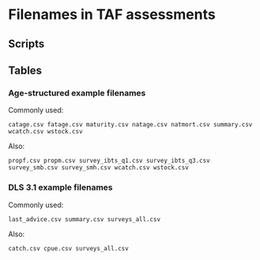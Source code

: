 # Filenames in TAF assessments

## Scripts

## Tables

### Age-structured example filenames

Commonly used:

``
catage.csv
fatage.csv
maturity.csv
natage.csv
natmort.csv
summary.csv
wcatch.csv
wstock.csv
``

Also:

``
propf.csv
propm.csv
survey_ibts_q1.csv
survey_ibts_q3.csv
survey_smb.csv
survey_smh.csv
wcatch.csv
wstock.csv
``

### DLS 3.1 example filenames

Commonly used:

``
last_advice.csv
summary.csv
surveys_all.csv
``

Also:

``
catch.csv
cpue.csv
surveys_all.csv
``
